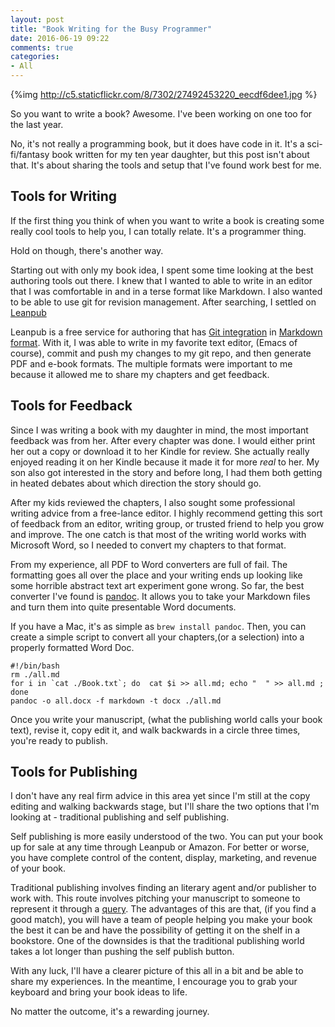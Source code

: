 ```yaml
---
layout: post
title: "Book Writing for the Busy Programmer"
date: 2016-06-19 09:22
comments: true
categories:
- All
---
```


{%img http://c5.staticflickr.com/8/7302/27492453220_eecdf6dee1.jpg %}

So you want to write a book?  Awesome.  I've been working on one too for the last year.

No, it's not really a programming book, but it does have code in it.  It's a sci-fi/fantasy book written for my ten year daughter, but this post isn't about that.  It's about sharing the tools and setup that I've found work best for me.

## Tools for Writing

If the first thing you think of when you want to write a book is creating some really cool tools to help you, I can totally relate.  It's a programmer thing.

Hold on though, there's another way.

Starting out with only my book idea, I spent some time looking at the best authoring tools out there.  I knew that I wanted to able to write in an editor that I was comfortable in and in a terse format like Markdown.  I also wanted to be able to use git for revision management.  After searching, I settled on [Leanpub](https://leanpub.com/)


Leanpub is a free service for authoring that has [Git integration](https://leanpub.com/help/getting_started_sync_github) in [Markdown format](https://leanpub.com/help).  With it, I was able to write in my favorite text editor, (Emacs of course), commit and push my changes to my git repo, and then generate PDF and e-book formats.  The multiple formats were important to me because it allowed me to share my chapters and get feedback.

## Tools for Feedback

Since I was writing a book with my daughter in mind, the most important feedback was from her.  After every chapter was done.  I would either print her out a copy or download it to her Kindle for review.  She actually really enjoyed reading it on her Kindle because it made it for more _real_ to her.  My son also got interested in the story and before long, I had them both getting in heated debates about which direction the story should go.

After my kids reviewed the chapters, I also sought some professional writing advice from a free-lance editor.  I highly recommend getting this sort of feedback from an editor, writing group, or trusted friend to help you grow and improve. The one catch is that most of the writing world works with Microsoft Word, so I needed to convert my chapters to that format.

From my experience, all PDF to Word converters are full of fail.  The formatting goes all over the place and your writing ends up looking like some horrible abstract text art experiment gone wrong.  So far, the best converter I've found is [pandoc](http://pandoc.org/).  It allows you to take your Markdown files and turn them into quite presentable Word documents.

If you have a Mac, it's as simple as `brew install pandoc`.  Then, you can create a simple script to convert all your chapters,(or a selection) into a properly formatted Word Doc.

```
#!/bin/bash
rm ./all.md
for i in `cat ./Book.txt`; do  cat $i >> all.md; echo "  " >> all.md ; done
pandoc -o all.docx -f markdown -t docx ./all.md
```

Once you write your manuscript, (what the publishing world calls your book text), revise it, copy edit it, and walk backwards in a circle three times, you're ready to publish.

## Tools for Publishing

I don't have any real firm advice in this area yet since I'm still at the copy editing and walking backwards stage, but I'll share the two options that I'm looking at - traditional publishing and self publishing.

Self publishing is more easily understood of the two.  You can put your book up for sale at any time through Leanpub or Amazon.  For better or worse, you have complete control of the content, display, marketing, and revenue of your book.

Traditional publishing involves finding an literary agent and/or publisher to work with.  This route involves pitching your manuscript to someone to represent it through a [query](http://nybookeditors.com/2015/12/how-to-write-a-darn-good-query-letter/).  The advantages of this are that, (if you find a good match), you will have a team of people helping you make your book the best it can be and have the possibility of getting it on the shelf in a bookstore.  One of the downsides is that the traditional publishing world takes a lot longer than pushing the self publish button.


With any luck, I'll have a clearer picture of this all in a bit and be able to share my experiences.  In the meantime, I encourage you to grab your keyboard and bring your book ideas to life.

No matter the outcome, it's a rewarding journey.







